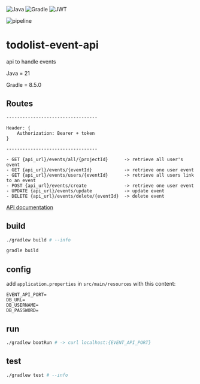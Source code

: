 ![Java](https://img.shields.io/badge/java-%23ED8B00.svg?style=for-the-badge&logo=openjdk&logoColor=white)
![Gradle](https://img.shields.io/badge/Gradle-02303A.svg?style=for-the-badge&logo=Gradle&logoColor=white)
![JWT](https://img.shields.io/badge/JWT-black?style=for-the-badge&logo=JSON%20web%20tokens)

![pipeline](https://gitlab.com/todolist-micro-services/todolist-event-api/badges/main/pipeline.svg)

# todolist-event-api

api to handle events

Java = 21

Gradle = 8.5.0

## Routes

```
----------------------------------

Header: {
    Authorization: Bearer + token
}

----------------------------------

- GET {api_url}/events/all/{projectId}      -> retrieve all user's event
- GET {api_url}/events/{eventId}            -> retrieve one user event
- GET {api_url}/events/users/{eventId}      -> retrieve all users link to an event
- POST {api_url}/events/create              -> retrieve one user event
- UPDATE {api_url}/events/update            -> update event
- DELETE {api_url}/events/delete/{eventId}  -> delete event
```

[API documentation](https://area-api.postman.co/workspace/Pad'workplace~c06a04b9-d1ce-4a4d-8dc0-20c453ca7fae/api/ce31f1a3-1513-4d82-8868-239cb39c227a?action=share&creator=15037258)

## build

```bash
./gradlew build # --info

gradle build
```

## config

add ```application.properties``` in ```src/main/resources``` with this content:

```properties
EVENT_API_PORT=
DB_URL=
DB_USERNAME=
DB_PASSWORD=
```

## run

```bash
./gradlew bootRun # -> curl localhost:{EVENT_API_PORT}
```

## test

```bash
./gradlew test # --info
```
